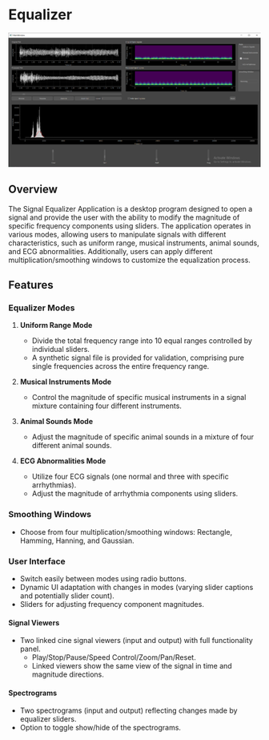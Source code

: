 # Equalizer
![App Screanshot](Image\APP.png)
## Overview

The Signal Equalizer Application is a desktop program designed to open a signal and provide the user with the ability to modify the magnitude of specific frequency components using sliders. The application operates in various modes, allowing users to manipulate signals with different characteristics, such as uniform range, musical instruments, animal sounds, and ECG abnormalities. Additionally, users can apply different multiplication/smoothing windows to customize the equalization process.

## Features

### Equalizer Modes

1. **Uniform Range Mode**
   - Divide the total frequency range into 10 equal ranges controlled by individual sliders.
   - A synthetic signal file is provided for validation, comprising pure single frequencies across the entire frequency range.

2. **Musical Instruments Mode**
   - Control the magnitude of specific musical instruments in a signal mixture containing four different instruments.

3. **Animal Sounds Mode**
   - Adjust the magnitude of specific animal sounds in a mixture of four different animal sounds.

4. **ECG Abnormalities Mode**
   - Utilize four ECG signals (one normal and three with specific arrhythmias).
   - Adjust the magnitude of arrhythmia components using sliders.

### Smoothing Windows

- Choose from four multiplication/smoothing windows: Rectangle, Hamming, Hanning, and Gaussian.

### User Interface

- Switch easily between modes using radio buttons.
- Dynamic UI adaptation with changes in modes (varying slider captions and potentially slider count).
- Sliders for adjusting frequency component magnitudes.
  
#### Signal Viewers

- Two linked cine signal viewers (input and output) with full functionality panel.
  - Play/Stop/Pause/Speed Control/Zoom/Pan/Reset.
  - Linked viewers show the same view of the signal in time and magnitude directions.

#### Spectrograms

- Two spectrograms (input and output) reflecting changes made by equalizer sliders.
- Option to toggle show/hide of the spectrograms.
